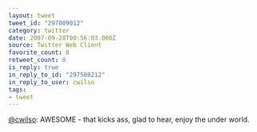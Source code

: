 ```yaml
---
layout: tweet
tweet_id: "297809012"
category: twitter
date: 2007-09-28T00:56:03.000Z
source: Twitter Web Client
favorite_count: 0
retweet_count: 0
is_reply: true
in_reply_to_id: "297508212"
in_reply_to_user: cwilso
tags:
- tweet
---
```


[@cwilso](https://twitter.com/@cwilso): AWESOME - that kicks ass, glad to hear, enjoy the under world.
